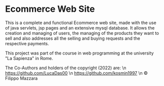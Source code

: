 # Ecommerce Web Site

This is a complete and functional Ecommerce web site, made with the use of java servlets, jsp pages and an extensive mysql database.
It allows the creation and managing of users, the managing of the products they want to sell and also addresses all the selling and buying requests and the respective payments.

This project was part of the course in web programming at the university "La Sapienza" in Rome.

The Co-Authors and holders of the copyright (2022) are: \n
https://github.com/LucaDas00 \n
https://github.com/kosmin1997 \n
© Filippo Mazzara
